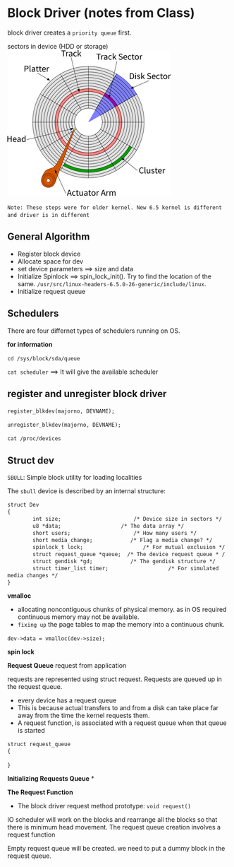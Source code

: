 # Block Driver (notes from Class)

block driver creates a `priority queue` first.

sectors in device (HDD or storage) ![](./main-qimg-5d2affa5ac2d66acbd1cfef07f360f24.webp)

```Note: These steps were for older kernel. New 6.5 kernel is different and driver is in different```

## General Algorithm

* Register block device
* Allocate space for dev
* set device parameters ==> size and data
* Initialize Spinlock ==> spin_lock_init(). Try to find the location of the same. `/usr/src/linux-headers-6.5.0-26-generic/include/linux`.
* Initialize request queue


## Schedulers
There are four differnet types of schedulers running on OS.

**for information**

`cd /sys/block/sda/queue`

`cat scheduler` ==> It will give the available scheduler

## register and unregister block driver

`register_blkdev(majorno, DEVNAME);`

`unregister_blkdev(majorno, DEVNAME);`

`cat /proc/devices`

## Struct dev
`SBULL`: Simple block utility for loading localities

The `sbull` device is described by an internal structure:

```
struct Dev 
{
 		int size;						/* Device size in sectors */
 		u8 *data;					/* The data array */
 		short users;					/* How many users */
 		short media_change;		       /* Flag a media change? */
 		spinlock_t lock;			       /* For mutual exclusion */
 		struct request_queue *queue;  /* The device request queue *	/
 		struct gendisk *gd;		       /* The gendisk structure */
 		struct timer_list timer;	               /* For simulated media changes */
}
```

**vmalloc**

* allocating noncontiguous chunks of physical memory. as in OS required continuous memory may not be available.
* `fixing up` the page tables to map the memory into a continuous chunk.

`dev->data = vmalloc(dev->size);`

**spin lock**


**Request Queue**
request from application

requests are represented using struct request. Requests are queued up in the request queue.

* every device has a request queue
* This is because actual transfers to and from a disk can take place far away from the time the kernel requests them.
* A request function, is associated with a request queue when that queue is started

```
struct request_queue
{

}
```

**Initializing Requests Queue**
* 

**The Request Function**

* The block driver request method prototype:
`void request()`

IO scheduler will work on the blocks and rearrange all the blocks so that there is minimum head movement. The request queue creation involves a request function 

Empty request queue will be created. we need to put a dummy block in the request queue. 
